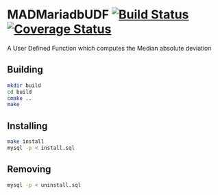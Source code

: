 # MADMariadbUDF [![Build Status](https://travis-ci.org/Shelnutt2/MADMariadbUDF.svg?branch=master)](https://travis-ci.org/Shelnutt2/MADMariadbUDF) [![Coverage Status](https://coveralls.io/repos/github/Shelnutt2/MADMariadbUDF/badge.svg?branch=master)](https://coveralls.io/github/Shelnutt2/MADMariadbUDF?branch=master)

A User Defined Function which computes the Median absolute deviation

## Building

```sh
mkdir build
cd build
cmake ..
make
```

## Installing

```sh
make install
mysql -p < install.sql
```

## Removing

```sh
mysql -p < uninstall.sql
```
